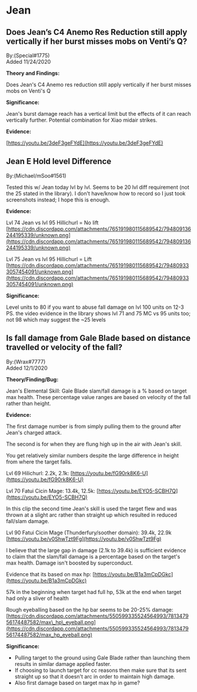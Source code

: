 # Jean

## Does Jean’s C4 Anemo Res Reduction still apply vertically if her burst misses mobs on Venti’s Q?

By:\(Special\#1775\)  
Added 11/24/2020

**Theory and Findings:**

Does Jean's C4 Anemo res reduction still apply vertically if her burst misses mobs on Venti's Q

**Significance:**

Jean's burst damage reach has a vertical limit but the effects of it can reach vertically further. Potential combination for Xiao midair strikes.

**Evidence:**

[https://youtu.be/3deF3geFYdE](https://youtu.be/3deF3geFYdE)

## Jean E Hold level Difference

By:\(Michael/mSoo\#1561\)

Tested this w/ Jean today lvl by lvl. Seems to be 20 lvl diff requirement \(not the 25 stated in the library\). I don't have/know how to record so I just took screenshots instead; I hope this is enough.

**Evidence:**

Lvl 74 Jean vs lvl 95 Hillichurl = No lift [https://cdn.discordapp.com/attachments/765191980115689542/794809136244195339/unknown.png](https://cdn.discordapp.com/attachments/765191980115689542/794809136244195339/unknown.png)

Lvl 75 Jean vs lvl 95 Hillichurl = Lift [https://cdn.discordapp.com/attachments/765191980115689542/794809333057454091/unknown.png](https://cdn.discordapp.com/attachments/765191980115689542/794809333057454091/unknown.png)

**Significance:**

Level units to 80 if you want to abuse fall damage on lvl 100 units on 12-3 PS. the video evidence in the library shows lvl 71 and 75 MC vs 95 units too; not 98 which may suggest the ~25 levels

## Is fall damage from Gale Blade based on distance travelled or velocity of the fall?

By:\(Wrax\#7777\)  
Added 12/1/2020

**Theory/Finding/Bug:**

Jean's Elemental Skill: Gale Blade slam/fall damage is a % based on target max health. These percentage value ranges are based on velocity of the fall rather than height.

**Evidence:**

The first damage number is from simply pulling them to the ground after Jean's charged attack.

The second is for when they are flung high up in the air with Jean's skill.

You get relatively similar numbers despite the large difference in height from where the target falls.

Lvl 69 Hilichurl: 2.2k, 2.1k: [https://youtu.be/fG90rk8K6-U](https://youtu.be/fG90rk8K6-U)

Lvl 70 Fatui Cicin Mage: 13.4k, 12.5k: [https://youtu.be/EYO5-SCBH7Q](https://youtu.be/EYO5-SCBH7Q)

In this clip the second time Jean's skill is used the target flew and was thrown at a slight arc rather than straight up which resulted in reduced fall/slam damage.

Lvl 90 Fatui Cicin Mage \(Thunderfury/soother domain\): 39.4k, 22.9k [https://youtu.be/v0ShwTzt9Fg](https://youtu.be/v0ShwTzt9Fg)

I believe that the large gap in damage \(2.1k to 39.4k\) is sufficient evidence to claim that the slam/fall damage is a percentage based on the target's max health. Damage isn't boosted by superconduct.

Evidence that its based on max hp: [https://youtu.be/B1a3mCpDGkc](https://youtu.be/B1a3mCpDGkc)

57k in the beginning when target had full hp, 53k at the end when target had only a sliver of health

Rough eyeballing based on the hp bar seems to be 20-25% damage: [https://cdn.discordapp.com/attachments/550599335524564993/781347956174487582/max\_hp\_eyeball.png](https://cdn.discordapp.com/attachments/550599335524564993/781347956174487582/max_hp_eyeball.png)

**Significance:**

* Pulling target to the ground using Gale Blade rather than launching them results in similar damage applied faster.
* If choosing to launch target for cc reasons then make sure that its sent straight up so that it doesn't arc in order to maintain high damage.
* Also first damage based on target max hp in game?

